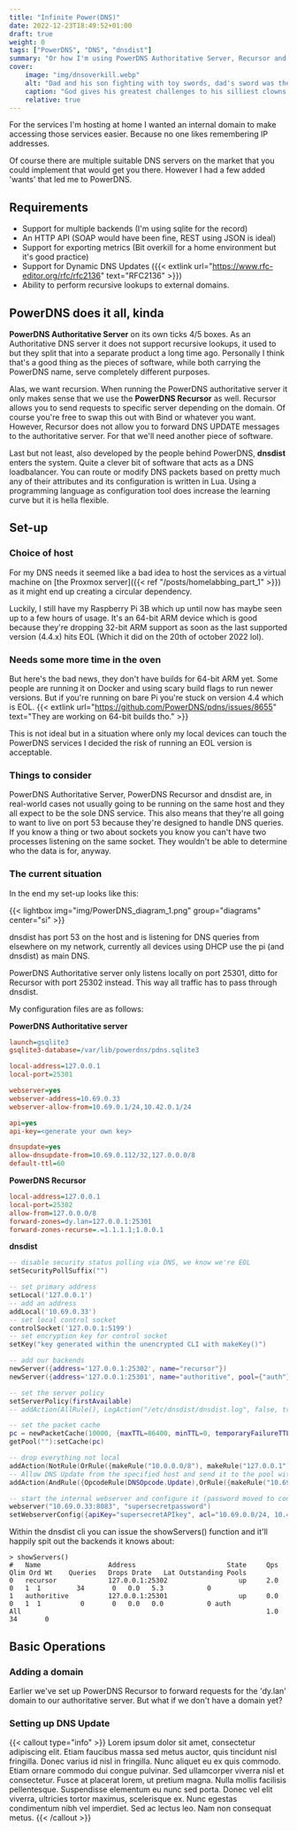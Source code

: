 ```yaml
---
title: "Infinite Power(DNS)"
date: 2022-12-23T18:49:52+01:00
draft: true
weight: 0
tags: ["PowerDNS", "DNS", "dnsdist"]
summary: "Or how I'm using PowerDNS Authoritative Server, Recursor and dnsdist to manage and update internal domains."
cover:
    image: "img/dnsoverkill.webp"
    alt: "Dad and his son fighting with toy swords, dad's sword was the logo for PowerDNS added on top of it while the son has been labelled as 'hosting 1 internal domain'"
    caption: "God gives his greatest challenges to his silliest clowns [image credit](https://www.pexels.com/photo/a-father-and-sob-playing-with-wooden-swords-toy-7104295/)"
    relative: true
---
```


For the services I'm hosting at home I wanted an internal domain to make accessing those services easier. Because no one likes remembering IP addresses.  

Of course there are multiple suitable DNS servers on the market that you could implement that would get you there. However I had a few added 'wants' that led me to PowerDNS.

## Requirements

- Support for multiple backends (I'm using sqlite for the record)
- An HTTP API (SOAP would have been fine, REST using JSON is ideal)
- Support for exporting metrics (Bit overkill for a home environment but it's good practice)
- Support for Dynamic DNS Updates ({{< extlink url="https://www.rfc-editor.org/rfc/rfc2136" text="RFC2136" >}})    
- Ability to perform recursive lookups to external domains.

## PowerDNS does it all, kinda

**PowerDNS Authoritative Server** on its own ticks 4/5 boxes. 
As an Authoritative DNS server it does not support recursive lookups, it used to but they split that into a separate product a long time ago.
Personally I think that's a good thing as the pieces of software, while both carrying the PowerDNS name, serve completely different purposes.

Alas, we want recursion. When running the PowerDNS authoritative server it only makes sense that we use the **PowerDNS Recursor** as well. 
Recursor allows you to send requests to specific server depending on the domain. Of course you're free to swap this out with Bind or whatever you want.
However, Recursor does not allow you to forward DNS UPDATE messages to the authoritative server. For that we'll need another piece of software.

Last but not least, also developed by the people behind PowerDNS, **dnsdist** enters the system. Quite a clever bit of software that acts as a DNS loadbalancer.
You can route or modify DNS packets based on pretty much any of their attributes and its configuration is written in Lua. 
Using a programming language as configuration tool does increase the learning curve but it is hella flexible.

## Set-up

### Choice of host
For my DNS needs it seemed like a bad idea to host the services as a virtual machine on [the Proxmox server]({{< ref "/posts/homelabbing_part_1" >}}) as it might end up creating a circular dependency.  

Luckily, I still have my Raspberry Pi 3B which up until now has maybe seen up to a few hours of usage. 
It's an 64-bit ARM device which is good because they're dropping 32-bit ARM support as soon as the last supported version (4.4.x) hits EOL (Which it did on the 20th of october 2022 lol).  

### Needs some more time in the oven
But here's the bad news, they don't have builds for 64-bit ARM yet. Some people are running it on Docker and using scary build flags to run newer versions.
But if you're running on bare Pi you're stuck on version 4.4 which is EOL. {{< extlink url="https://github.com/PowerDNS/pdns/issues/8655" text="They are working on 64-bit builds tho." >}}  

This is not ideal but in a situation where only my local devices can touch the PowerDNS services I decided the risk of running an EOL version is acceptable.

### Things to consider

PowerDNS Authoritative Server, PowerDNS Recursor and dnsdist are, in real-world cases not usually going to be running on the same host and they all expect to be the sole DNS service.
This also means that they're all going to want to live on port 53 because they're designed to handle DNS queries. 
If you know a thing or two about sockets you know you can't have two processes listening on the same socket. They wouldn't be able to determine who the data is for, anyway.

### The current situation

In the end my set-up looks like this:

{{< lightbox img="img/PowerDNS_diagram_1.png" group="diagrams" center="si" >}}

dnsdist has port 53 on the host and is listening for DNS queries from elsewhere on my network, currently all devices using DHCP use the pi (and dnsdist) as main DNS.

PowerDNS Authoritative server only listens locally on port 25301, ditto for Recursor with port 25302 instead. This way all traffic has to pass through dnsdist.

My configuration files are as follows:

**PowerDNS Authoritative server**
```ini
launch=gsqlite3
gsqlite3-database=/var/lib/powerdns/pdns.sqlite3

local-address=127.0.0.1
local-port=25301

webserver=yes
webserver-address=10.69.0.33
webserver-allow-from=10.69.0.1/24,10.42.0.1/24

api=yes
api-key=<generate your own key>

dnsupdate=yes
allow-dnsupdate-from=10.69.0.112/32,127.0.0.0/8
default-ttl=60
```

**PowerDNS Recursor**
```ini
local-address=127.0.0.1
local-port=25302
allow-from=127.0.0.0/8
forward-zones=dy.lan=127.0.0.1:25301
forward-zones-recurse=.=1.1.1.1;1.0.0.1
```

**dnsdist**
```lua
-- disable security status polling via DNS, we know we're EOL
setSecurityPollSuffix("")

-- set primary address
setLocal('127.0.0.1')
-- add an address
addLocal('10.69.0.33')
-- set local control socket
controlSocket('127.0.0.1:5199')
-- set encryption key for control socket
setKey("key generated within the unencrypted CLI with makeKey()")

-- add our backends
newServer({address='127.0.0.1:25302', name="recursor"})
newServer({address='127.0.0.1:25301', name="authoritive", pool={"auth"}})

-- set the server policy
setServerPolicy(firstAvailable)
-- addAction(AllRule(), LogAction("/etc/dnsdist/dnsdist.log", false, true, false))

-- set the packet cache
pc = newPacketCache(10000, {maxTTL=86400, minTTL=0, temporaryFailureTTL=60, staleTTL=60, dontAge=false})
getPool(""):setCache(pc)

-- drop everything not local
addAction(NotRule(OrRule({makeRule("10.0.0.0/8"), makeRule("127.0.0.1")})), DropAction())
-- Allow DNS Update from the specified host and send it to the pool with our authoritative server
addAction(AndRule({OpcodeRule(DNSOpcode.Update),OrRule({makeRule("10.69.0.112"), makeRule("10.69.0.69")})}), PoolAction("auth"))

-- start the internal webserver and configure it (password moved to config item in later versions of dnsdist)
webserver("10.69.0.33:8083", "supersecretpassword")
setWebserverConfig({apiKey="supersecretAPIkey", acl="10.69.0.0/24, 10.42.0.0/24"})
```

Within the dnsdist cli you can issue the showServers() function and it'll happily spit out the backends it knows about:
```text
> showServers()
#   Name                 Address                       State     Qps    Qlim Ord Wt    Queries   Drops Drate   Lat Outstanding Pools
0   recursor             127.0.0.1:25302                  up     2.0       0   1  1         34       0   0.0   5.3           0
1   authoritive          127.0.0.1:25301                  up     0.0       0   1  1          0       0   0.0   0.0           0 auth
All                                                              1.0                        34       0

```

## Basic Operations

### Adding a domain
Earlier we've set up PowerDNS Recursor to forward requests for the 'dy.lan' domain to our authoritative server. But what if we don't have a domain yet?

### Setting up DNS Update


{{< callout type="info" >}}
Lorem ipsum dolor sit amet, consectetur adipiscing elit. Etiam faucibus massa sed metus auctor, quis tincidunt nisl fringilla. Donec varius id nisl in fringilla. Nunc aliquet eu ex quis commodo. Etiam ornare commodo dui congue pulvinar. Sed ullamcorper viverra nisl et consectetur. Fusce at placerat lorem, ut pretium magna. Nulla mollis facilisis pellentesque. Suspendisse elementum eu nunc sed porta. Donec vel elit viverra, ultricies tortor maximus, scelerisque ex. Nunc egestas condimentum nibh vel imperdiet. Sed ac lectus leo. Nam non consequat metus. 
{{< /callout >}}
